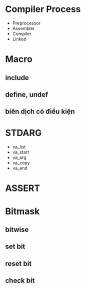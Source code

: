 # Compiler Process

- Preprocessor
- Assembler
- Compiler
- Linked

# Macro

## include

## define, undef

## biên dịch có điều kiện

# STDARG

- va_list
- va_start
- va_arg
- va_copy
- va_end

# ASSERT

# Bitmask

## bitwise

## set bit

## reset bit

## check bit
